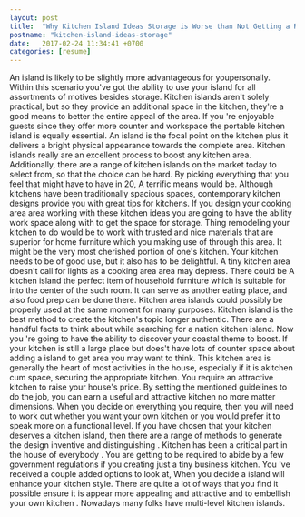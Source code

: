 ```yaml
---
layout: post
title:  "Why Kitchen Island Ideas Storage is Worse than Not Getting a Rose"
postname: "kitchen-island-ideas-storage"
date:   2017-02-24 11:34:41 +0700
categories: [resume]
---
```

An island is likely to be slightly more advantageous for youpersonally. Within this scenario you've got the ability to use your island for all assortments of motives besides storage. Kitchen islands aren't solely practical, but so they provide an additional space in the kitchen, they're a good means to better the entire appeal of the area. If you 're enjoyable guests since they offer more counter and workspace the portable kitchen island is equally essential. An island is the focal point on the kitchen plus it delivers a bright physical appearance towards the complete area. Kitchen islands really are an excellent process to boost any kitchen area. Additionally, there are a range of kitchen islands on the market today to select from, so that the choice can be hard. By picking everything that you feel that might have to have in 20, A terrific means would be. Although kitchens have been traditionally spacious spaces, contemporary kitchen designs provide you with great tips for kitchens. If you design your cooking area area working with these kitchen ideas you are going to have the ability work space along with to get the space for storage. Thing remodeling your kitchen to do would be to work with trusted and nice materials that are superior for home furniture which you making use of through this area. It might be the very most cherished portion of one's kitchen. Your kitchen needs to be of good use, but it also has to be delightful. A tiny kitchen area doesn't call for lights as a cooking area area may depress. There could be A kitchen island the perfect item of household furniture which is suitable for into the center of the such room. It can serve as another eating place, and also food prep can be done there. Kitchen area islands could possibly be properly used at the same moment for many purposes. Kitchen island is the best method to create the kitchen's topic longer authentic. There are a handful facts to think about while searching for a nation kitchen island. Now you 're going to have the ability to discover your coastal theme to boost. If your kitchen is still a large place but does't have lots of counter space about adding a island to get area you may want to think. This kitchen area is generally the heart of most activities in the house, especially if it is akitchen cum space, securing the appropriate kitchen. You require an attractive kitchen to raise your house's price. By setting the mentioned guidelines to do the job, you can earn a useful and attractive kitchen no more matter dimensions. When you decide on everything you require, then you will need to work out whether you want your own kitchen or you would prefer it to speak more on a functional level. If you have chosen that your kitchen deserves a kitchen island, then there are a range of methods to generate the design inventive and distinguishing . Kitchen has been a critical part in the house of everybody . You are getting to be required to abide by a few government regulations if you creating just a tiny business kitchen. You 've received a couple added options to look at, When you decide a island will enhance your kitchen style. There are quite a lot of ways that you find it possible ensure it is appear more appealing and attractive and to embellish your own kitchen . Nowadays many folks have multi-level kitchen islands.

